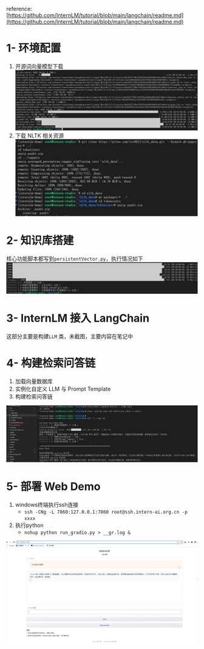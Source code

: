 reference: [https://github.com/InternLM/tutorial/blob/main/langchain/readme.md](https://github.com/InternLM/tutorial/blob/main/langchain/readme.md)


# 1- 环境配置

1. 开源词向量模型下载
![download](./pic/lc_download.jpg)
2. 下载 NLTK 相关资源
![NLTK](./pic/lc_nlk.jpg)

# 2- 知识库搭建

核心功能脚本都写到`persistentVector.py`，执行情况如下
![pv](./pic/lc_PV.jpg)


# 3- InternLM 接入 LangChain
这部分主要是构建`LLM` 类，未截图，主要内容在笔记中

# 4- 构建检索问答链

1. 加载向量数据库
2. 实例化自定义 LLM 与 Prompt Template
3. 构建检索问答链

![lc_test](./pic/lc_test.jpg)


# 5- 部署 Web Demo

1. windows终端执行ssh连接
    - `ssh -CNg -L 7860:127.0.0.1:7860 root@ssh.intern-ai.org.cn -p xxxx`
2. 执行python
    - `nohup python run_gradio.py > __gr.log &`

![demo](./pic/lc_demo.jpg)
